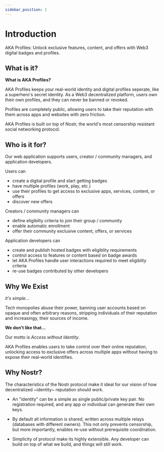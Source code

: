 ```yaml
---
sidebar_position: 1
---
```


# Introduction

AKA Profiles: Unlock exclusive features, content, and offers with Web3 digital badges and profiles.

## What is it?

**What is AKA Profiles?**

AKA Profiles keeps your real-world identity and digital profiles seperate, like a superhero's secret identity.
As a Web3 decentralized platform, users own their own profiles, and they can never be banned or revoked.

Profiles are completely public, allowing users to take their reputation with them across apps and websites with zero friction.

AKA Profiles is built on top of Nostr, the world's most censorship resistant social networking protocol.

## Who is it for?

Our web application supports users, creator / community managers, and application developers.

Users can

- create a digital profile and start getting badges
- have multiple profiles (work, play, etc.)
- use their profiles to get access to exclusive apps, services, content, or offers
- discover new offers

Creators / community managers can

- define eligibilty criteria to join their group / community
- enable automatic enrollment
- offer their community exclusive content, offers, or services

Application developers can

- create and publish hosted badges with eligiblity requirements
- control access to features or content based on badge awards
- let AKA Profiles handle user interactions required to meet eligiblity criteria
- re-use badges contributed by other developers

## Why We Exist

_it's simple..._

Tech monopolies abuse their power, banning user accounts based on opaque and often arbitrary reasons,
stripping individuals of their reputation and increasingy, their sources of income.

**We don't like that...**

Our motto is _Access without Identity_.

AKA Profiles enables users to take control over their online reputation, unlocking access to exclusive offers across multiple apps without having to expose their real-world identifies.

## Why Nostr?

The characteristics of the Nostr protocol make it ideal for our vision of how decentralized ~identity~ reputation should work.

- An "identity" can be a simple as single public/private key pair. No registration required, and any app or individual can generate their own keys.

- By default all information is shared, written across multiple relays (databases with different owners). This not only prevents censorship, but more importantly, enables re-use without prerequisite coordination.

- Simplicity of protocol make its highly extensible. Any developer can build on top of what we build, and things will still work.
